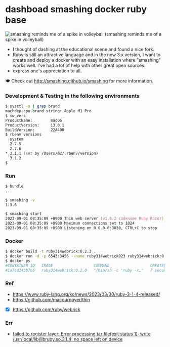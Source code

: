 # dashboad smashing docker ruby base

![smashing reminds me of a spike in volleyball](https://i.ytimg.com/vi/fCrBs7aVqT8/maxresdefault.jpg)
(smashing reminds me of a spike in volleyball)

- I thought of dashing at the educational scene and found a nice fork.
- Ruby is still an attractive language and in the new 3.x version, I want to create and deploy a docker with an easy installation where "smashing" works well. I've had a lot of help with other great open sources.
- express one's appreciation to all.

🍽️ Check out http://smashing.github.io/smashing for more information.

### Development & Testing in the following environments
```zsh
$ sysctl -a | grep brand
machdep.cpu.brand_string: Apple M1 Pro
$ sw_vers
ProductName:		macOS
ProductVersion:		13.0.1
BuildVersion:		22A400
$ rbenv versions
  system
  2.7.5
  2.7.6
* 3.1.1 (set by /Users/m2/.rbenv/version)
  3.1.2
$
```

### Run
```zsh
$ bundle
... 

$ smashing -v   
1.3.6

$ smashing start
2023-09-01 08:35:09 +0900 Thin web server (v1.8.2 codename Ruby Razor)
2023-09-01 08:35:09 +0900 Maximum connections set to 1024
2023-09-01 08:35:09 +0900 Listening on 0.0.0.0:3030, CTRL+C to stop
```

### Docker
```zsh
$ docker build -t ruby314webrick:0.2.3 .
$ docker run -d -p 6543:3456 --name ruby314webrick023 ruby314webrick:0.2.3
$ docker ps
#CONTAINER ID   IMAGE                  COMMAND                  CREATED         STATUS         PORTS                    NAMES
#1a7cd24bb7b6   ruby314webrick:0.2.0   "/bin/sh -c 'ruby -r…"   7 seconds ago   Up 6 seconds   0.0.0.0:6543->3456/tcp   ruby314webrick
```

### Ref
- https://www.ruby-lang.org/ko/news/2023/03/30/ruby-3-1-4-released/
- https://github.com/macournoyer/thin
- [x] https://github.com/ruby/webrick

### Err
- [failed to register layer: Error processing tar file(exit status 1): write /usr/local/lib/libruby.so.3.1.4: no space left on device](https://stackoverflow.com/questions/48814940/docker-pull-failed-to-register-layer-error-processing-tar-fileexit-status-1)
